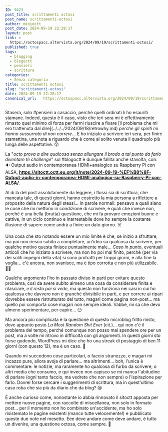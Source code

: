 ```yaml
---
ID: 9423
post_title: scrittamenti octosi
post_name: scrittamenti-octosi
author: minioctt
post_date: 2024-09-19 22:28:17
layout: post
link: >
  https://octospacc.altervista.org/2024/09/19/scrittamenti-octosi/
published: true
tags:
  - blogging
  - blogoctt
  - pensieri
  - scrittura
categories:
  - Senza categoria
title: scrittamenti octosi
slug: "scrittamenti-octosi"
date: 2024-09-19 22:28:17
canonical_url:   https://octospacc.altervista.org/2024/09/19/scrittamenti-octosi/
---
```

<!-- wp:paragraph -->
<p markdown="1">Stasera, solo #pensieri a casaccio, perché quelli ordinati li ho esauriti stamane. Indeed, questo è il caso, visto che ieri sera mi è effettivamente rimasto quel minimo di forza per farmi riuscire a fixare [il problema che mi ero trattenuta dal dire](../../../2024/09/18/retrowhy.md) <em>perché gli spiriti mi hanno sussurrato di non correre</em>... E ho iniziato a scrivere ieri sera, per finire stamattina, una nota a riguardo che è come al solito venuta il quadruplo più lunga delle aspettative. 😵</p>
<!-- /wp:paragraph -->

<!-- wp:paragraph -->
<p markdown="1">La "<em>octo prova a dire qualcosa senza allungare il brodo a tal punto da farlo diventare tè challenge</em>" sul #blogoctt è dunque fallita anche stavolta, con: 🔉️ Output audio in contemporanea HDMI+analogico su Raspberry Pi con ALSA, <a href="https://sitoctt.octt.eu.org/it/note/2024-09-19-%EF%B8%8F-Output-audio-in-contemporanea-HDMI-analogico-su-Raspberry-Pi-con-ALSA/"><strong>https://sitoctt.octt.eu.org/it/note/2024-09-19-%EF%B8%8F-Output-audio-in-contemporanea-HDMI-analogico-su-Raspberry-Pi-con-ALSA/</strong></a>.</p>
<!-- /wp:paragraph -->

<!-- wp:paragraph -->
<p markdown="1">Al di là del post assolutamente da leggere, i flussi sia di scrittura, che mancata tale, di questi giorni, hanno costretto la mia persona a riflettere a proposito della natura degli stessi... In parole normali: pensavo a quali siano le cose che mi mettono in condizione di scrivere, e quali che invece non, perché è una bella (brutta) questione, che mi fa provare emozioni buone e cattive, in un ciclo continuo e inarrestabile dove ho sempre la costante illusione di sapere come andrà a finire un dato giorno. ☠️</p>
<!-- /wp:paragraph -->

<!-- wp:paragraph -->
<p markdown="1">Una cosa che sto notando essere un mio limite è che, se inizio a sfruttare, ma poi non riesco subito a completare, un'idea su qualcosa da scrivere, per qualche motivo questa finisce puntualmente male... <em>Caso in punto</em>, eventuali articoli che ho iniziato a scrivere, ma non ho poi mai finito, perché (per via dei soliti impegni della vita) si sono protratti per troppi giorni, e alla fine la voglia... c'è ancora, non svanisce, ma è tipo corrotta e non più utilizzabile. 😵‍💫️</p>
<!-- /wp:paragraph -->

<!-- wp:paragraph -->
<p markdown="1">Qualche argomento l'ho in passato diviso in parti per evitare questo problema, così da avere subito almeno una cosa da considerare finita e rilasciare, <em>e il resto poi si vede</em>, ma questo non funziona nei casi in cui ho qualcosa che davvero non è granché divisibile in parti, e per correre ai ripari dovrebbe essere ristrutturato del tutto, magari come pagina non-post... ma quello poi comporta cose magari non sempre ideali. Vabbé, mi sa che devo almeno sperimentare, per capire... 😶️</p>
<!-- /wp:paragraph -->

<!-- wp:paragraph -->
<p markdown="1">Ma ancora più complicata è la questione di questo microblog fritto misto, dove appunto posto <em>La Most Random Shit Ever</em> (cit.)... qui non c'è il problema del tempo, perché comunque non posso mai spendere ore per un post, ma a volte mi ritrovo in difficoltà con gli argomenti. In questi giorni sto forse godendo, WordPress mi dice che ho una streak di postaggio di ben 11 giorni (con questo 12), ma è un caso. 🎲️</p>
<!-- /wp:paragraph -->

<!-- wp:paragraph -->
<p markdown="1">Quando mi succedono cose particolari, o faccio stranezze, e magari mi incazzo pure, allora avoja di parlare... ma altrimenti... boh, l'unica è commentare: le notizie, ma raramente ho qualcosa di furbo da scrivere, o altri media che consumo, e qui invece non capisco se mi manca l'abitudine di parlare (ogni tanto faccio, ma vedrete che non sempre) o l'ispirazione per farlo. Dovrei forse cercare i suggerimenti di scrittura, ma in quest'ultimo caso roba che sia più da diario che da blog? 😪️</p>
<!-- /wp:paragraph -->

<!-- wp:paragraph -->
<p markdown="1">È anche curioso come, nonostante io abbia rinnovato il sitoctt apposta per mettere nuove pagine, con raccolte di miscellanea, non solo in formato post... per il momento non ho combinato un'accidente, ma ho solo risistemato le pagine esistenti (manco tutte velocemente!) e pubblicato queste due note nel mesetto. Eee deve andare come deve andare, è tutto un divenire, una questione octosa, come sempre. 🗿️</p>
<!-- /wp:paragraph -->
